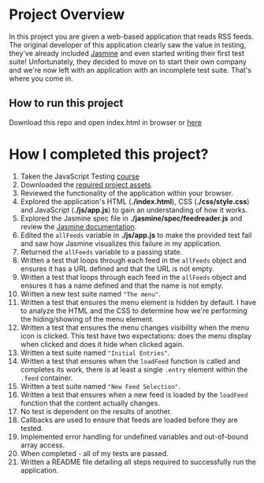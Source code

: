 # Project Overview

In this project you are given a web-based application that reads RSS feeds. The original developer of this application clearly saw the value in testing, they've already included [Jasmine](http://jasmine.github.io/) and even started writing their first test suite! Unfortunately, they decided to move on to start their own company and we're now left with an application with an incomplete test suite. That's where you come in.


## How to run this project
Download this repo and open index.html in browser or [here](http://inzi.me/frontend-nanodegree-feedreader/)


# How I completed this project?

1. Taken the JavaScript Testing [course](https://www.udacity.com/course/ud549)
2. Downloaded the [required project assets](http://github.com/udacity/frontend-nanodegree-feedreader).
3. Reviewed the functionality of the application within your browser.
4. Explored the application's HTML (**./index.html**), CSS (**./css/style.css**) and JavaScript (**./js/app.js**) to gain an understanding of how it works.
5. Explored the Jasmine spec file in **./jasmine/spec/feedreader.js** and review the [Jasmine documentation](http://jasmine.github.io).
6. Edited the `allFeeds` variable in **./js/app.js** to make the provided test fail and saw how Jasmine visualizes this failure in my application.
7. Returned the `allFeeds` variable to a passing state.
8. Written a test that loops through each feed in the `allFeeds` object and ensures it has a URL defined and that the URL is not empty.
9. Written a test that loops through each feed in the `allFeeds` object and ensures it has a name defined and that the name is not empty.
10. Written a new test suite named `"The menu"`.
11. Written a test that ensures the menu element is hidden by default. I have to analyze the HTML and the CSS to determine how we're performing the hiding/showing of the menu element.
12. Written a test that ensures the menu changes visibility when the menu icon is clicked. This test have two expectations: does the menu display when clicked and does it hide when clicked again.
13. Written a test suite named `"Initial Entries"`.
14. Written a test that ensures when the `loadFeed` function is called and completes its work, there is at least a single `.entry` element within the `.feed` container.
15. Written a test suite named `"New Feed Selection"`.
16. Written a test that ensures when a new feed is loaded by the `loadFeed` function that the content actually changes.
17. No test is dependent on the results of another.
18. Callbacks are used to ensure that feeds are loaded before they are tested.
19. Implemented error handling for undefined variables and out-of-bound array access.
20. When completed - all of my tests are passed. 
21. Written a README file detailing all steps required to successfully run the application.
